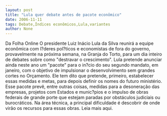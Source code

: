 ```yaml
---
layout: post
title: "Lula quer debate antes de pacote econômico"
date: 2006-11-11
tags: Debate,Índices econômicos,Lula,variantes
author: None
---
```

Da Folha Online
O presidente Luiz Inácio Lula da Silva reunirá a equipe econômica com l?deres pol?ticos e economistas de fora do governo, provavelmente na próxima semana, na Granja do Torto, para um dia inteiro de debates sobre como \"destravar o crescimento\".
Lula pretende anunciar ainda neste ano um \"pacote\" para o in?cio do seu segundo mandato, em janeiro, com o objetivo de impulsionar o desenvolvimento sem grandes cortes no Orçamento. Ele tem dito que pretende, primeiro, estabelecer essas medidas e metas, para depois definir os nomes do futuro ministério.
Esse pacote prevê, entre outras coisas, medidas para a desoneração das empresas, projetos com Estados e munic?pios e o impulso de obras federais de grande porte que estejam paradas por obstáculos judiciais ou burocráticos. Na área técnica, a principal dificuldade é descobrir de onde virão os recursos para essas obras.
Leia mais aqui. 